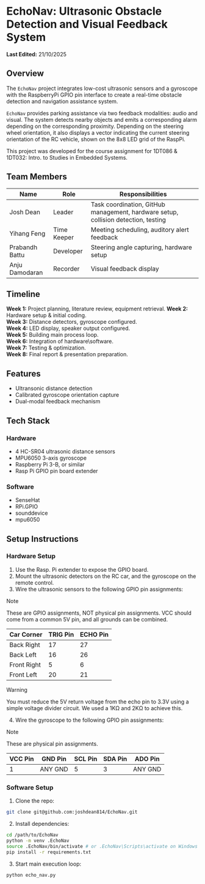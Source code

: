 # EchoNav: Ultrasonic Obstacle Detection and Visual Feedback System

**Last Edited:** 21/10/2025

## Overview
The `EchoNav` project integrates low-cost ultrasonic sensors and a gyroscope with the RaspberryPi GPIO pin interface to create a real-time obstacle detection and navigation assistance system. 

`EchoNav` provides parking assistance via two feedback modalities: audio and visual. The system detects nearby objects and emits a corresponding alarm depending on the corresponding proximity. Depending on the steering wheel orientation, it also displays a vector indicating the current steering orientation of the RC vehicle, shown on the 8x8 LED grid of the RaspPi.

This project was developed for the course assignment for 1DT086 & 1DT032: Intro. to Studies in Embedded Systems.

## Team Members
| Name | Role | Responsibilities |
|------|------|------------------|
| Josh Dean | Leader | Task coordination, GitHub management, hardware setup, collision detection, testing |
| Yihang Feng | Time Keeper | Meeting scheduling, auditory alert feedback |
|  Prabandh Battu | Developer | Steering angle capturing, hardware setup |
| Anju Damodaran | Recorder | Visual feedback display |

## Timeline
**Week 1:** Project planning, literature review, equipment retrieval.
**Week 2:** Hardware setup & initial coding. \
**Week 3:** Distance detectors, gyroscope configured. \
**Week 4:** LED display, speaker output configured. \
**Week 5:** Building main process loop. \
**Week 6:** Integration of hardware\software. \
**Week 7:** Testing & optimization. \
**Week 8:** Final report & presentation preparation.

## Features
* Ultransonic distance detection
* Calibrated gyroscope orientation capture
* Dual-modal feedback mechanism

## Tech Stack

### Hardware
* 4 HC-SR04 ultrasonic distance sensors
* MPU6050 3-axis gyroscope
* Raspberry Pi 3-B, or similar
* Rasp Pi GPIO pin board extender

### Software
* SenseHat
* RPi.GPIO
* sounddevice
* mpu6050

## Setup Instructions

### Hardware Setup
1. Use the Rasp. Pi extender to expose the GPIO board.
2. Mount the ultrasonic detectors on the RC car, and the gyroscope on the remote control.
3. Wire the ultrasonic sensors to the following GPIO pin assignments:
> [!NOTE] 
> These are GPIO assignments, NOT physical pin assignments. VCC should come from a common 5V pin, and all grounds can be combined.

   | Car Corner | TRIG Pin | ECHO Pin |
   |---------|----------|----------|
   | Back Right | 17 | 27 |
   | Back Left | 16 | 26 |
   | Front Right | 5 | 6 |
   | Front Left | 20 | 21 |

> [!WARNING]
> You must reduce the 5V return voltage from the echo pin to 3.3V using a simple voltage divider circuit. We used a 1KΩ and 2KΩ to achieve this.

4. Wire the gyroscope to the following GPIO pin assignments:
> [!NOTE] 
> These are physical pin assignments. 

   | VCC Pin | GND Pin | SCL Pin | SDA Pin | ADO Pin |
   |---------|---------|---------|---------|---------|
   | 1 | ANY GND | 5 | 3 | ANY GND |

### Software Setup
1. Clone the repo:
```bash
git clone git@github.com:joshdean814/EchoNav.git
```

2. Install dependencies:
```bash
cd /path/to/EchoNav
python -m venv .EchoNav
source .EchoNav/bin/activate # or .EchoNav\Scripts\activate on Windows
pip install -r requirements.txt
```

3. Start main execution loop:
```bash
python echo_nav.py
```